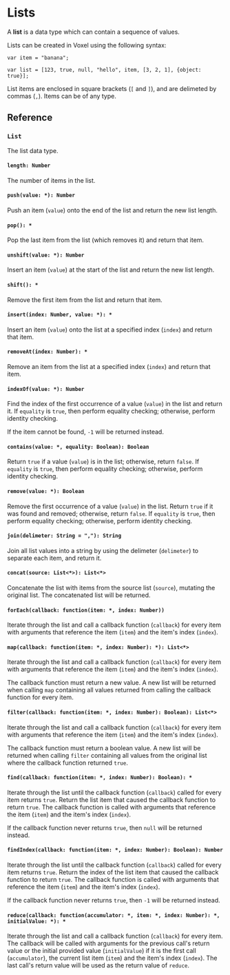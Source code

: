 # Lists
A **list** is a data type which can contain a sequence of values.

Lists can be created in Voxel using the following syntax:

```voxel
var item = "banana";

var list = [123, true, null, "hello", item, [3, 2, 1], {object: true}];
```

List items are enclosed in square brackets (`[` and `]`), and are delimeted by commas (`,`). Items can be of any type.

## Reference

### `List`
The list data type.

#### `length: Number`
The number of items in the list.

#### `push(value: *): Number`
Push an item (`value`) onto the end of the list and return the new list length.

#### `pop(): *`
Pop the last item from the list (which removes it) and return that item.

#### `unshift(value: *): Number`
Insert an item (`value`) at the start of the list and return the new list length.

#### `shift(): *`
Remove the first item from the list and return that item.

#### `insert(index: Number, value: *): *`
Insert an item (`value`) onto the list at a specified index (`index`) and return that item.

#### `removeAt(index: Number): *`
Remove an item from the list at a specified index (`index`) and return that item.

#### `indexOf(value: *): Number`
Find the index of the first occurrence of a value (`value`) in the list and return it. If `equality` is `true`, then perform equality checking; otherwise, perform identity checking.

If the item cannot be found, `-1` will be returned instead.

#### `contains(value: *, equality: Boolean): Boolean`
Return `true` if a value (`value`) is in the list; otherwise, return `false`. If `equality` is `true`, then perform equality checking; otherwise, perform identity checking.

#### `remove(value: *): Boolean`
Remove the first occurrence of a value (`value`) in the list. Return `true` if it was found and removed; otherwise, return `false`. If `equality` is `true`, then perform equality checking; otherwise, perform identity checking.

#### `join(delimeter: String = ","): String`
Join all list values into a string by using the delimeter (`delimeter`) to separate each item, and return it.

#### `concat(source: List<*>): List<*>`
Concatenate the list with items from the source list (`source`), mutating the original list. The concatenated list will be returned.

#### `forEach(callback: function(item: *, index: Number))`
Iterate through the list and call a callback function (`callback`) for every item with arguments that reference the item (`item`) and the item's index (`index`).

#### `map(callback: function(item: *, index: Number): *): List<*>`
Iterate through the list and call a callback function (`callback`) for every item with arguments that reference the item (`item`) and the item's index (`index`).

The callback function must return a new value. A new list will be returned when calling `map` containing all values returned from calling the callback function for every item.

#### `filter(callback: function(item: *, index: Number): Boolean): List<*>`
Iterate through the list and call a callback function (`callback`) for every item with arguments that reference the item (`item`) and the item's index (`index`).

The callback function must return a boolean value. A new list will be returned when calling `filter` containing all values from the original list where the callback function returned `true`.

#### `find(callback: function(item: *, index: Number): Boolean): *`
Iterate through the list until the callback function (`callback`) called for every item returns `true`. Return the list item that caused the callback function to return `true`. The callback function is called with arguments that reference the item (`item`) and the item's index (`index`).

If the callback function never returns `true`, then `null` will be returned instead.

#### `findIndex(callback: function(item: *, index: Number): Boolean): Number`
Iterate through the list until the callback function (`callback`) called for every item returns `true`. Return the index of the list item that caused the callback function to return `true`. The callback function is called with arguments that reference the item (`item`) and the item's index (`index`).

If the callback function never returns `true`, then `-1` will be returned instead.

#### `reduce(callback: function(accumulator: *, item: *, index: Number): *, initialValue: *): *`

Iterate through the list and call a callback function (`callback`) for every item. The callback will be called with arguments for the previous call's return value or the initial provided value (`initialValue`) if it is the first call (`accumulator`), the current list item (`item`) and the item's index (`index`). The last call's return value will be used as the return value of `reduce`.